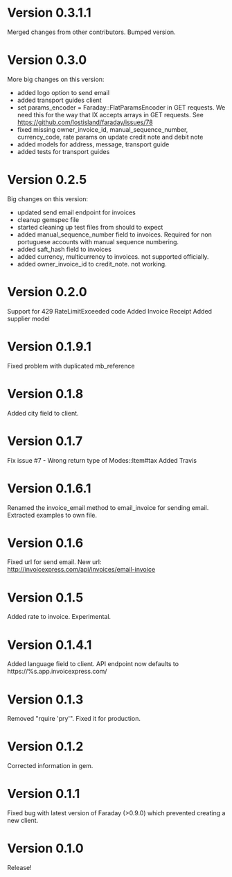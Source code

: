 # Version 0.3.1.1
Merged changes from other contributors. Bumped version.

# Version 0.3.0
More big changes on this version:
- added logo option to send email
- added transport guides client
- set params_encoder = Faraday::FlatParamsEncoder in GET requests. We need this for the way that IX accepts arrays in GET requests. See https://github.com/lostisland/faraday/issues/78
- fixed missing owner_invoice_id, manual_sequence_number, currency_code, rate params on update credit note and debit note
- added models for address, message, transport guide
- added tests for transport guides

# Version 0.2.5
Big changes on this version:
- updated send email endpoint for invoices
- cleanup gemspec file
- started cleaning up test files from should to expect
- added manual_sequence_number field to invoices. Required for non portuguese accounts with manual sequence numbering.
- added saft_hash field to invoices
- added currency, multicurrency to invoices. not supported officially.
- added owner_invoice_id to credit_note. not working.

# Version 0.2.0
Support for 429 RateLimitExceeded code
Added Invoice Receipt
Added supplier model

# Version 0.1.9.1
Fixed problem with duplicated mb_reference

# Version 0.1.8
Added city field to client.

# Version 0.1.7
Fix issue #7 - Wrong return type of Modes::Item#tax
Added Travis

# Version 0.1.6.1
Renamed the invoice_email method to email_invoice for sending email. Extracted examples to own file.

# Version 0.1.6
Fixed url for send email. New url: http://invoicexpress.com/api/invoices/email-invoice

# Version 0.1.5
Added rate to invoice. Experimental.

# Version 0.1.4.1
Added language field to client. API endpoint now defaults to https://%s.app.invoicexpress.com/

# Version 0.1.3
Removed "rquire 'pry'". Fixed it for production.

# Version 0.1.2
Corrected information in gem.

# Version 0.1.1
Fixed bug with latest version of Faraday (>0.9.0) which prevented creating a new client.

# Version 0.1.0
Release!
